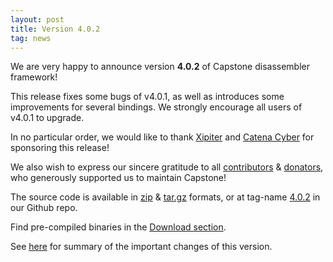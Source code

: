 ```yaml
---
layout: post
title: Version 4.0.2
tag: news
---
```


We are very happy to announce version **4.0.2** of Capstone disassembler framework!

This release fixes some bugs of v4.0.1, as well as introduces some improvements for several bindings. We strongly encourage all users of v4.0.1 to upgrade.

In no particular order, we would like to thank [Xipiter](https://xipiter.com) and [Catena Cyber](https://catenacyber.fr) for sponsoring this release!

We also wish to express our sincere gratitude to all [contributors](https://github.com/aquynh/capstone/graphs/contributors) & [donators](donate), who generously supported
us to maintain Capstone!

The source code is available in [zip](https://github.com/aquynh/capstone/archive/4.0.2.zip) & [tar.gz](https://github.com/aquynh/capstone/archive/4.0.2.tar.gz) formats, or at tag-name [4.0.2](https://github.com/aquynh/capstone/releases/tag/4.0.2) in our Github repo.

Find pre-compiled binaries in the [Download section](download.html).

See [here](Version-4.0.2-changelog) for summary of the important changes of this version.
